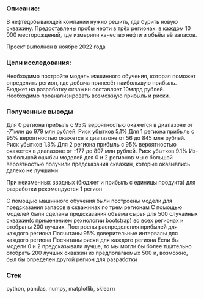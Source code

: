 ### Описание:
В нефтедобывающей компании нужно решить, где бурить новую скважину.
Предоставлены пробы нефти в трёх регионах: в каждом 10 000 месторождений, где измерили качество нефти и объём её запасов. 

Проект выполнен в ноябре 2022 года

### Цели исследования:
Необходимо постройте модель машинного обучения, которая поможет определить регион, где добыча принесёт наибольшую прибыль. 
Бюджет на разработку скважин составляет 10млрд рублей. Необходимо проанализировать возможную прибыль и риски.

### Полученные выводы

Для 0 региона прибыль с 95% вероятностью окажется в диапазоне от -71млн до 979 млн рублей. Риск убытков 5.1%
Для 1 региона прибыль с 95% вероятностью окажется в диапазоне от 56 до 845 млн рублей. Риск убытков 1.3%
Для 2 региона прибыль с 95% вероятностью окажется в диапазоне от -177 до 897 млн рублей. Риск убытков 9.1%
Из-за большой ошибки моделей для 0 и 2 регионов мы с большой вероятностью получили предсказания скважин, которые оказывлись далеко не лучшими

При неизменных вводных (бюджет и прибыль с единицы продукта) для разработки рекомендуется 1 регион

С помощью машинного обучения были построены модели для предсказания запасов в скважинах по трем регионам
С помощью моделей были сделаны предсказания объема сырья для 500 случайных скважин(с применением рехнологии bootstrap) во всех регионах и отобраны 200 лучших.
Построены распределения прибылей для каждого региона Посчитаны 95% доверительные интервалы для каждого региона Посчитаны риски для каждого региона
Если бы модели 0 и 2 предсказывали лучше, то мы могли бы более тщательно отобрать 200 лучших скважин из предполагаемых 500 и, возможно, был бы определен другой регион для разработки

### Стек
python, pandas, numpy, matplotlib, sklearn